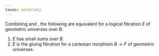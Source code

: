 ```yaml
---
taxon: corollary
---
```


Combining [](frct-003C) and [](frct-003D), the following are equivalent for a logical fibration $E$ of geometric universes over $B$:

1. $E$ has small sums over $B$.
2. $E$ is the gluing fibration for a cartesian morphism $B \to F$ of geometric universes.
